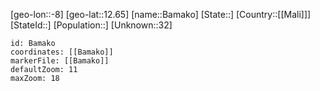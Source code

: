 ﻿---
location: [12.65,-8]
mapzoom: [7,12] 
mapmarker: city 
type: City
tags:
- geo/City


SpocWebEntityId: 35941
isDeleted: false
confidential: public

---
[geo-lon::-8]
[geo-lat::12.65]
[name::Bamako]
[State::]
[Country::[[Mali]]]
[StateId::]
[Population::]
[Unknown::32]


```leaflet
id: Bamako
coordinates: [[Bamako]]
markerFile: [[Bamako]]
defaultZoom: 11 
maxZoom: 18
```

